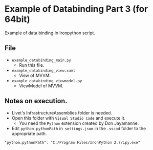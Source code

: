 # Example of Databinding Part 3 (for 64bit)

Example of data binding in Ironpython script.

## File

* `example_databinding_main.py`
  * Run this file.
* `example_databinding_view.xaml`
  * View of MVVM.
* `example_databinding_viewmodel.py`
  * ViewModel of MVVM.

## Notes on execution.

* Livet's InfrastructureAssemblies folder is needed.
* Open this folder with `Visual Studio Code` and execute it.
  * You need the `Python` extension created by Don Jayamanne.
* Edit `python.pythonPath` in` settings.json` in the `.vscod` folder to the appropriate path.

```
"python.pythonPath": "C:/Program Files/IronPython 2.7/ipy.exe"
```
